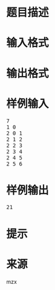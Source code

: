 

# 题目描述



# 输入格式



# 输出格式



# 样例输入


<pre>7
1 0
2 0 1
2 1 2
2 2 3
2 3 4
2 4 5
2 5 6
</pre>

# 样例输出


<pre>21
</pre>

# 提示



# 来源


<p>
mzx
</p>
